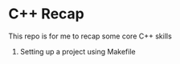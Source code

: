 # C++ Recap

This repo is for me to recap some core C++ skills

1. Setting up a project using Makefile

